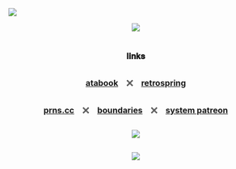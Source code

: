 ![](https://i.postimg.cc/rwpkpZ2j/auzn3a.png)
<div align="center">
<img src="https://cdn.discordapp.com/attachments/1189380633882021920/1269794702149025883/1VfYZbV.png?ex=66b15bf8&is=66b00a78&hm=813008d67d8326a1a8ef3ab916571b9334e4d246244b51a4cd2051379a99db1b&">
<div align="center">
</div>
<div align="center">
<h1>
<div align="center">
<sup><sub><sub>𝐥𝐢𝐧𝐤𝐬</sub></sup></sup>

 <sup><sub><sub/>[atabook](https://freethecanine.atabook.org) 𓏴 [retrospring](https://retrospring.net/@freethecanine)</sup></sup><sub>

<sup><sub><sub/>[prns.cc](https://pronouns.cc/@canine_collective/freethecanine) 𓏴 [boundaries](https://rentry.co/bosptboundries) 𓏴 [system patreon](https://www.patreon.com/canine_collective)</sup></sup><sub>

![](https://komarev.com/ghpvc/?username=freethecanine&color=000000&style=flat-square)
	
<img src="https://i.postimg.cc/Z5DhvPTS/rwccl1.png">
</div>
